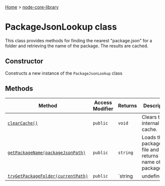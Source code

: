 <!-- docId=node-core-library.packagejsonlookup -->

[Home](./index.md) &gt; [node-core-library](./node-core-library.md)

# PackageJsonLookup class

This class provides methods for finding the nearest "package.json" for a folder and retrieving the name of the package. The results are cached.

## Constructor

Constructs a new instance of the `PackageJsonLookup` class

## Methods

|  Method | Access Modifier | Returns | Description |
|  --- | --- | --- | --- |
|  [`clearCache()`](./node-core-library.packagejsonlookup.clearcache.md) | `public` | `void` | Clears the internal file cache. |
|  [`getPackageName(packageJsonPath)`](./node-core-library.packagejsonlookup.getpackagename.md) | `public` | `string` | Loads the package.json file and returns the name of the package. |
|  [`tryGetPackageFolder(currentPath)`](./node-core-library.packagejsonlookup.trygetpackagefolder.md) | `public` | `string | undefined` | Finds the path to the package folder of a given currentPath, by probing upwards from the currentPath until a package.json file is found. If no package.json can be found, undefined is returned. |

